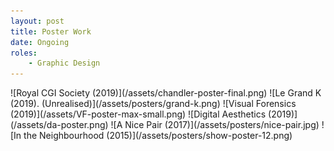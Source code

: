 ```yaml
---
layout: post
title: Poster Work
date: Ongoing
roles:
    - Graphic Design
---
```


<div class='full gallery' markdown='1'>
![Royal CGI Society (2019)](/assets/chandler-poster-final.png)
![Le Grand K (2019). (Unrealised)](/assets/posters/grand-k.png)
![Visual Forensics (2019)](/assets/VF-poster-max-small.png)
![Digital Aesthetics (2019)](/assets/da-poster.png)
![A Nice Pair (2017)](/assets/posters/nice-pair.jpg)
![In the Neighbourhood (2015)](/assets/posters/show-poster-12.png)

</div>